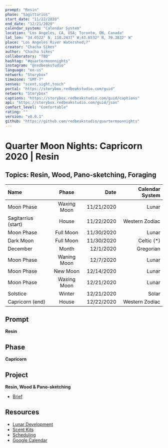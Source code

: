 ```yaml
---
prompt: "Resin"
phase: "Sagittarius"
start_date: "11/22/2020"
end_date: "12/21/2020"
calendar_system: "Calendar System"
location: "Los Angeles, CA, USA; Toronto, ON, Canada"
lat_lon: "34.0522° N, 118.2437° W;43.6532° N, 79.3832° W"
place: "Los Angeles River Watershed;?"
creator: "Chacha Sikes"
author: "Chacha Sikes"
collaborators: "TBD"
hashtag: "#quartermoonnights"
instagram: "@redbeakstudio"
language: "en-us"
network: "Storybox"
timezone: "GMT-7"
senses: "scent,sight,touch"
portal: "https://storybox.redbeakstudio.com/guid"
network: "Storybox"
captions: "https://storybox.redbeakstudio.com/guid/captions"
api: "https://storybox.redbeakstudio.com/guid/json"
comfort_level: "Comfortable"
rating: ""
version: "v0.0.1"
github: "https://github.com/redbeakstudio/quartermoonnights"
---
```

# Quarter Moon Nights: Capricorn 2020 | Resin
## Topics: Resin, Wood, Pano-sketching, Foraging
| Name                 | Phase           |  Date         | Calendar System |
| :----------          | :-------------: | -----------:  | --------------: |
| Moon Phase           | Waxing Moon     | 11/21/2020    | Lunar           |
| Sagitarrius (start)  | House           | 11/22/2020    | Western Zodiac  |
| Moon Phase           | Full Moon       | 11/30/2020    | Lunar           |
| Dark Moon            | Full Moon       | 11/30/2020    | Celtic (*)      |
| December             | Month           | 12/1/2020     | Gregorian       |
| Moon Phase           | Waning Moon     | 12/7/2020     | Lunar           |
| Moon Phase           | New Moon        | 12/14/2020    | Lunar           |
| Moon Phase           | Waxing Moon     | 12/21/2020    | Lunar           |
| Solstice             | Winter          | 12/21/2020    | Solar           |
| Capricorn (end)      | House           | 12/22/2020    | Western Zodiac  |

## Prompt
**Resin**

## Phase
**Capricorn**

## Project
**Resin, Wood & Pano-sketching**

* [Brief](Brief.md)

## Resources
* [Lunar Development](Lunar-Development.md)
* [Scent Kits](Scent-Kits.md)
* [Scheduling](Scheduling.md)
* [Google Calendar](https://calendar.google.com/calendar/u/1?cid=Y191OTc1YnBmM25ubDFka3MxdWZxaHVnbzltNEBncm91cC5jYWxlbmRhci5nb29nbGUuY29t)
